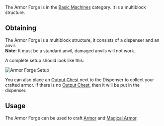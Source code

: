 The Armor Forge is in the [Basic Machines](https://github.com/TheBusyBiscuit/Slimefun4/wiki/Basic-Machines) category. It is a multiblock structure.<br>

## Obtaining
The Armor Forge is a multiblock structure, it consists of a dispenser and an anvil.<br>
**Note:** It must be a standard anvil, damaged anvils will not work.<br>

A complete setup should look like this:

![Armor Forge Setup](https://raw.githubusercontent.com/TheBusyBiscuit/Slimefun4-Wiki/master/images/multiblock-armor-forge.png)

You can also place an [Output Chest](https://github.com/TheBusyBiscuit/Slimefun4/wiki/Output-Chest) next to the Dispenser to collect your crafted armor. If there is no [Output Chest](https://github.com/TheBusyBiscuit/Slimefun4/wiki/Output-Chest), then it will be put in the dispenser.

## Usage
The Armor Forge can be used to craft [Armor](https://github.com/TheBusyBiscuit/Slimefun4/wiki/Armor) and [Magical Armor](https://github.com/TheBusyBiscuit/Slimefun4/wiki/Magical-Armor).

